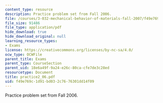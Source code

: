 ```yaml
---
content_type: resource
description: Practice problem set from Fall 2006.
file: /courses/3-032-mechanical-behavior-of-materials-fall-2007/f49e769c1d91bd032c7676301dd14f09_practice2_06.pdf
file_size: 91486
file_type: application/pdf
hide_download: true
hide_download_original: null
learning_resource_types:
- Exams
license: https://creativecommons.org/licenses/by-nc-sa/4.0/
ocw_type: OCWFile
parent_title: Exams
parent_type: CourseSection
parent_uid: 18e6a49f-9a24-e26c-80ca-cfe7de3c28ed
resourcetype: Document
title: practice2_06.pdf
uid: f49e769c-1d91-bd03-2c76-76301dd14f09
---
```

Practice problem set from Fall 2006.